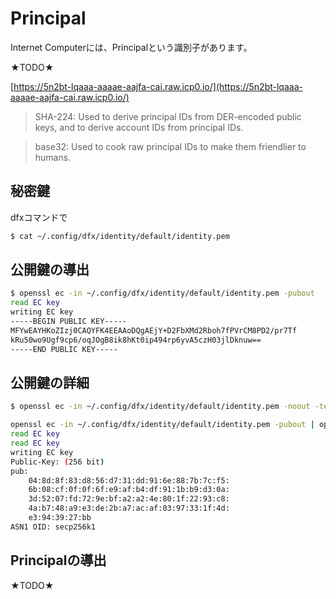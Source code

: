 # Principal

Internet Computerには、Principalという識別子があります。

★TODO★

[https://5n2bt-lqaaa-aaaae-aajfa-cai.raw.icp0.io/](https://5n2bt-lqaaa-aaaae-aajfa-cai.raw.icp0.io/)

>SHA-224: Used to derive principal IDs from DER-encoded public keys, and to derive account IDs from principal IDs.

>base32: Used to cook raw principal IDs to make them friendlier to humans.

## 秘密鍵

dfxコマンドで

```bash
$ cat ~/.config/dfx/identity/default/identity.pem 
```

## 公開鍵の導出

```bash
$ openssl ec -in ~/.config/dfx/identity/default/identity.pem -pubout
read EC key
writing EC key
-----BEGIN PUBLIC KEY-----
MFYwEAYHKoZIzj0CAQYFK4EEAAoDQgAEjY+D2FbXMd2Rboh7fPVrCM8PD2/pr7Tf
kRu50wo9Ugf9cp6/oqJOgB8ik8hKt0ip494rp6yvA5czH03jlDknuw==
-----END PUBLIC KEY-----
```

## 公開鍵の詳細

```bash
$ openssl ec -in ~/.config/dfx/identity/default/identity.pem -noout -text
```

```bash
openssl ec -in ~/.config/dfx/identity/default/identity.pem -pubout | openssl ec -pubin -noout -text
read EC key
read EC key
writing EC key
Public-Key: (256 bit)
pub:
    04:8d:8f:83:d8:56:d7:31:dd:91:6e:88:7b:7c:f5:
    6b:08:cf:0f:0f:6f:e9:af:b4:df:91:1b:b9:d3:0a:
    3d:52:07:fd:72:9e:bf:a2:a2:4e:80:1f:22:93:c8:
    4a:b7:48:a9:e3:de:2b:a7:ac:af:03:97:33:1f:4d:
    e3:94:39:27:bb
ASN1 OID: secp256k1
```

## Principalの導出

★TODO★
